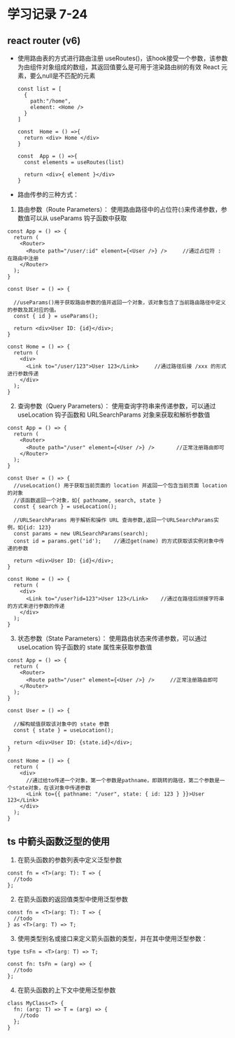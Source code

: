 # 学习记录 7-24

## react router (v6)
- 使用路由表的方式进行路由注册
  useRoutes()，该hook接受一个参数，该参数为由组件对象组成的数组，其返回值要么是可用于渲染路由树的有效 React 元素，要么null是不匹配的元素
  ```
  const list = [
    {
      path:"/home",
      element: <Home />   
    }
  ]

  const  Home = () =>{
    return <div> Home </div>
  } 

  const  App = () =>{
    const elements = useRoutes(list)  

    return <div>{ element }</div>
  }  
  ```

- 路由传参的三种方式：

1. 路由参数（Route Parameters）： 使用路由路径中的占位符(:)来传递参数，参数值可以从 useParams 钩子函数中获取

```
const App = () => {
  return (
    <Router>
      <Route path="/user/:id" element={<User />} />     //通过占位符 : 在路由中注册
    </Router>
  );
}

const User = () => {

  //useParams()用于获取路由参数的值并返回一个对象，该对象包含了当前路由路径中定义的参数及其对应的值。
  const { id } = useParams();

  return <div>User ID: {id}</div>;
}

const Home = () => {
  return (
    <div>
      <Link to="/user/123">User 123</Link>     //通过路径后接 /xxx 的形式进行参数传递
    </div>
  );
}
```

2. 查询参数（Query Parameters）： 使用查询字符串来传递参数，可以通过 useLocation 钩子函数和 URLSearchParams 对象来获取和解析参数值

```
const App = () => {
  return (
    <Router>
      <Route path="/user" element={<User />} />       //正常注册路由即可
    </Router>
  );
}

const User = () => {
  //useLocation() 用于获取当前页面的 location 并返回一个包含当前页面 location 的对象
  //该函数返回一个对象，如{ pathname, search, state }
  const { search } = useLocation();

  //URLSearchParams 用于解析和操作 URL 查询参数,返回一个URLSearchParams实例，如{id: 123}
  const params = new URLSearchParams(search);
  const id = params.get('id');    //通过get(name) 的方式获取该实例对象中传递的参数

  return <div>User ID: {id}</div>;
}

const Home = () => {
  return (
    <div>
      <Link to="/user?id=123">User 123</Link>    //通过在路径后拼接字符串的方式来进行参数的传递
    </div>
  );
}
```

3. 状态参数（State Parameters）： 使用路由状态来传递参数，可以通过 useLocation 钩子函数的 state 属性来获取参数值

```
const App = () => {
  return (
    <Router>
      <Route path="/user" element={<User />} />     //正常注册路由即可
    </Router>
  );
}

const User = () => {

  //解构赋值获取该对象中的 state 参数
  const { state } = useLocation();

  return <div>User ID: {state.id}</div>;
}

const Home = () => {
  return (
    <div>
      //通过给to传递一个对象，第一个参数是pathname，即跳转的路径，第二个参数是一个state对象，在该对象中传递参数
      <Link to={{ pathname: "/user", state: { id: 123 } }}>User 123</Link>    
    </div>
  );
}
```

## ts 中箭头函数泛型的使用

1. 在箭头函数的参数列表中定义泛型参数

```
const fn = <T>(arg: T): T => {
  //todo
};
```

2. 在箭头函数的返回值类型中使用泛型参数

```
const fn = <T>(arg: T): T => {
  //todo
} as <T>(arg: T) => T;
```

3. 使用类型别名或接口来定义箭头函数的类型，并在其中使用泛型参数：

```
type tsFn = <T>(arg: T) => T;

const fn: tsFn = (arg) => {
  //todo
};
```

4. 在箭头函数的上下文中使用泛型参数

```
class MyClass<T> {
  fn: (arg: T) => T = (arg) => {
    //todo
  };
}
```

